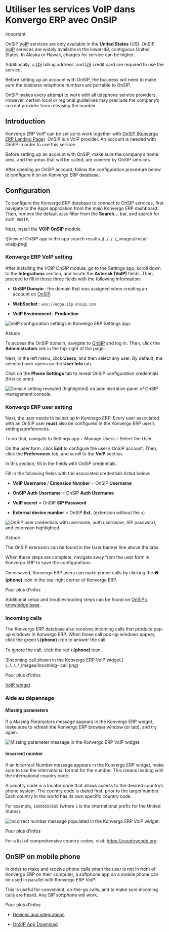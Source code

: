 # Utiliser les services VoIP dans Konvergo ERP avec OnSIP

<div class="alert alert-warning">
<p class="alert-title">
Important</p><p>OnSIP <abbr title="voice over internet protocol">VoIP</abbr> services are only available in the <b>United
States</b> (US). OnSIP <abbr title="voice over internet protocol">VoIP</abbr> services are widely available in
the lower-48, contiguous United States. In Alaska or Hawaii, charges for service can be higher.</p>
<p>Additionally, a <abbr title="United States">US</abbr> billing address, and <abbr title="United States">US</abbr> credit
card are required to use the service.</p>
<p>Before setting up an account with OnSIP, the business will need to make sure the business
telephone numbers are portable to OnSIP.</p>
<p>OnSIP makes every attempt to work with all telephone service providers. However, certain local or
regional guidelines may preclude the company’s current provider from releasing the number.</p>
</div>

## Introduction

Konvergo ERP _VoIP_ can be set up to work together with [OnSIP (Konvergo ERP Landing
Page)](https://info.onsip.com/odoo/). OnSIP is a VoIP provider. An account is
needed with OnSIP in order to use this service.

Before setting up an account with OnSIP, make sure the company’s home area,
and the areas that will be called, are covered by OnSIP services.

After opening an OnSIP account, follow the configuration procedure below to
configure it on an Konvergo ERP database.

## Configuration

To configure the Konvergo ERP database to connect to OnSIP services, first navigate to
the Apps application from the main Konvergo ERP dashboard. Then, remove the default
`Apps` filter from the **Search…** bar, and search for `VoIP OnSIP`.

Next, install the **VOIP OnSIP** module.

![View of OnSIP app in the app search results.](../../../_images/install-
onsip.png)

### Konvergo ERP VoIP setting

After installing the _VOIP OnSIP_ module, go to the Settings app, scroll down
to the **Integrations** section, and locate the **Asterisk (VoIP)** fields.
Then, proceed to fill in those three fields with the following information:

  * **OnSIP Domain** : the domain that was assigned when creating an account on [OnSIP](https://www.onsip.com/).

  * **WebSocket** : `wss://edge.sip.onsip.com`

  * **VoIP Environment** : **Production**

![VoIP configuration settings in Konvergo ERP Settings
app.](../../../_images/asterisk-setting.png) <div class="alert alert-info">
<p class="alert-title">
Astuce</p><p>To access the OnSIP domain, navigate to <a href="https://www.onsip.com/">OnSIP</a> and log in. Then, click
the <b>Administrators</b> link in the top-right of the page.</p>
<p>Next, in the left menu, click <b>Users</b>, and then select any user. By default, the
selected user opens on the <b>User Info</b> tab.</p>
<p>Click on the <b>Phone Settings</b> tab to reveal OnSIP configuration credentials (first
column).</p>
<img alt="Domain setting revealed (highlighted) on administrative panel of OnSIP management console." class="align-center" src="../../../_images/domain-setting.png"/>
</div>

### Konvergo ERP user setting

Next, the user needs to be set up in Konvergo ERP. Every user associated with an OnSIP
user **must** also be configured in the Konvergo ERP user’s settings/preferences.

To do that, navigate to Settings app ‣ Manage Users ‣ Select the User.

On the user form, click **Edit** to configure the user’s OnSIP account. Then,
click the **Preferences** tab, and scroll to the **VoIP** section.

In this section, fill in the fields with OnSIP credentials.

Fill in the following fields with the associated credentials listed below:

  * **VoIP Username** / **Extension Number** = OnSIP **Username**

  * **OnSIP Auth Username** = OnSIP **Auth Username**

  * **VoIP secret** = OnSIP **SIP Password**

  * **External device number** = OnSIP **Ext.** (extension without the `x`)

![OnSIP user credentials with username, auth username, SIP password, and
extension highlighted.](../../../_images/onsip-creds.png) <div class="alert alert-info">
<p class="alert-title">
Astuce</p><p>The OnSIP extension can be found in the <em>User</em> banner line above the tabs.</p>
</div>

When these steps are complete, navigate away from the user form in Konvergo ERP to
save the configurations.

Once saved, Konvergo ERP users can make phone calls by clicking the **☎️ (phone)**
icon in the top-right corner of Konvergo ERP.

<div class="alert alert-secondary">
<p class="alert-title">
Pour plus d'infos</p><p>Additional setup and troubleshooting steps can be found on <a href="https://support.onsip.com/hc/en-us">OnSIP’s knowledge base</a>.</p>
</div>

### Incoming calls

The Konvergo ERP database also receives incoming calls that produce pop-up windows in
Konvergo ERP. When those call pop-up windows appear, click the green **📞 (phone)**
icon to answer the call.

To ignore the call, click the red **📞 (phone)** icon.

![Incoming call shown in the Konvergo ERP VoIP widget.](../../../_images/incoming-
call.png) <div class="alert alert-secondary">
<p class="alert-title">
Pour plus d'infos</p><p><a href="voip_widget">VoIP widget</a></p>
</div>

### Aide au dépannage

#### Missing parameters

If a _Missing Parameters_ message appears in the Konvergo ERP widget, make sure to
refresh the Konvergo ERP browser window (or tab), and try again.

![Missing parameter message in the Konvergo ERP VoIP
widget.](../../../_images/onsip04.png)

#### Incorrect number

If an _Incorrect Number_ message appears in the Konvergo ERP widget, make sure to use
the international format for the number. This means leading with the
international country code.

A country code is a locator code that allows access to the desired country’s
phone system. The country code is dialed first, prior to the target number.
Each country in the world has its own specific country code.

For example, `16505555555` (where `1` is the international prefix for the
United States).

![Incorrect number message populated in the Konvergo ERP VoIP
widget.](../../../_images/onsip05.png) <div class="alert alert-secondary">
<p class="alert-title">
Pour plus d'infos</p><p>For a list of comprehensive country codes, visit: <a href="https://countrycode.org">https://countrycode.org</a>.</p>
</div>

## OnSIP on mobile phone

In order to make and receive phone calls when the user is not in front of Konvergo ERP
on their computer, a softphone app on a mobile phone can be used in parallel
with Konvergo ERP _VoIP_.

This is useful for convenient, on-the-go calls, and to make sure incoming
calls are heard. Any SIP softphone will work.

<div class="alert alert-secondary">
<p class="alert-title">
Pour plus d'infos</p><ul>
<li><p><a href="devices_integrations">Devices and integrations</a></p></li>
<li><p><a href="https://www.onsip.com/app/download">OnSIP App Download</a></p></li>
</ul>
</div>

